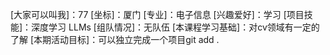 [大家可以叫我]：77
[坐标]：厦门
[专业]：电子信息
[兴趣爱好]：学习
[项目技能]：深度学习 LLMs
[组队情况]：无队伍
[本课程学习基础]：对cv领域有一定的了解
[本期活动目标]：可以独立完成一个项目git add .